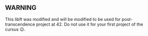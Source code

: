 ## WARNING

This libft was modified and will be modified to be used for post-transcendence
project at 42. Do not use it for your first project of the cursus 😉.
